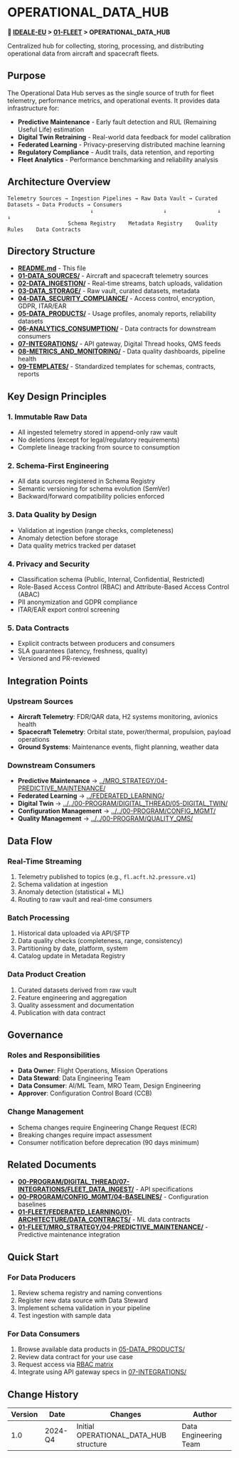 # OPERATIONAL_DATA_HUB

**📍 [IDEALE-EU](../../) > [01-FLEET](../) > OPERATIONAL_DATA_HUB**

Centralized hub for collecting, storing, processing, and distributing operational data from aircraft and spacecraft fleets.

## Purpose

The Operational Data Hub serves as the single source of truth for fleet telemetry, performance metrics, and operational events. It provides data infrastructure for:

- **Predictive Maintenance** - Early fault detection and RUL (Remaining Useful Life) estimation
- **Digital Twin Retraining** - Real-world data feedback for model calibration
- **Federated Learning** - Privacy-preserving distributed machine learning
- **Regulatory Compliance** - Audit trails, data retention, and reporting
- **Fleet Analytics** - Performance benchmarking and reliability analysis

## Architecture Overview

```
Telemetry Sources → Ingestion Pipelines → Raw Data Vault → Curated Datasets → Data Products → Consumers
                          ↓                      ↓                ↓                 ↓
                   Schema Registry    Metadata Registry    Quality Rules    Data Contracts
```

## Directory Structure

- [**README.md**](README.md) - This file
- [**01-DATA_SOURCES/**](01-DATA_SOURCES/00-README.md) - Aircraft and spacecraft telemetry sources
- [**02-DATA_INGESTION/**](02-DATA_INGESTION/00-README.md) - Real-time streams, batch uploads, validation
- [**03-DATA_STORAGE/**](03-DATA_STORAGE/00-README.md) - Raw vault, curated datasets, metadata
- [**04-DATA_SECURITY_COMPLIANCE/**](04-DATA_SECURITY_COMPLIANCE/00-README.md) - Access control, encryption, GDPR, ITAR/EAR
- [**05-DATA_PRODUCTS/**](05-DATA_PRODUCTS/00-README.md) - Usage profiles, anomaly reports, reliability datasets
- [**06-ANALYTICS_CONSUMPTION/**](06-ANALYTICS_CONSUMPTION/00-README.md) - Data contracts for downstream consumers
- [**07-INTEGRATIONS/**](07-INTEGRATIONS/00-README.md) - API gateway, Digital Thread hooks, QMS feeds
- [**08-METRICS_AND_MONITORING/**](08-METRICS_AND_MONITORING/00-README.md) - Data quality dashboards, pipeline health
- [**09-TEMPLATES/**](09-TEMPLATES/00-README.md) - Standardized templates for schemas, contracts, reports

## Key Design Principles

### 1. Immutable Raw Data
- All ingested telemetry stored in append-only raw vault
- No deletions (except for legal/regulatory requirements)
- Complete lineage tracking from source to consumption

### 2. Schema-First Engineering
- All data sources registered in Schema Registry
- Semantic versioning for schema evolution (SemVer)
- Backward/forward compatibility policies enforced

### 3. Data Quality by Design
- Validation at ingestion (range checks, completeness)
- Anomaly detection before storage
- Data quality metrics tracked per dataset

### 4. Privacy and Security
- Classification schema (Public, Internal, Confidential, Restricted)
- Role-Based Access Control (RBAC) and Attribute-Based Access Control (ABAC)
- PII anonymization and GDPR compliance
- ITAR/EAR export control screening

### 5. Data Contracts
- Explicit contracts between producers and consumers
- SLA guarantees (latency, freshness, quality)
- Versioned and PR-reviewed

## Integration Points

### Upstream Sources
- **Aircraft Telemetry**: FDR/QAR data, H2 systems monitoring, avionics health
- **Spacecraft Telemetry**: Orbital state, power/thermal, propulsion, payload operations
- **Ground Systems**: Maintenance events, flight planning, weather data

### Downstream Consumers
- **Predictive Maintenance** → [../MRO_STRATEGY/04-PREDICTIVE_MAINTENANCE/](../MRO_STRATEGY/04-PREDICTIVE_MAINTENANCE/)
- **Federated Learning** → [../FEDERATED_LEARNING/](../FEDERATED_LEARNING/)
- **Digital Twin** → [../../00-PROGRAM/DIGITAL_THREAD/05-DIGITAL_TWIN/](../../00-PROGRAM/DIGITAL_THREAD/05-DIGITAL_TWIN/)
- **Configuration Management** → [../../00-PROGRAM/CONFIG_MGMT/](../../00-PROGRAM/CONFIG_MGMT/)
- **Quality Management** → [../../00-PROGRAM/QUALITY_QMS/](../../00-PROGRAM/QUALITY_QMS/)

## Data Flow

### Real-Time Streaming
1. Telemetry published to topics (e.g., `fl.acft.h2.pressure.v1`)
2. Schema validation at ingestion
3. Anomaly detection (statistical + ML)
4. Routing to raw vault and real-time consumers

### Batch Processing
1. Historical data uploaded via API/SFTP
2. Data quality checks (completeness, range, consistency)
3. Partitioning by date, platform, system
4. Catalog update in Metadata Registry

### Data Product Creation
1. Curated datasets derived from raw vault
2. Feature engineering and aggregation
3. Quality assessment and documentation
4. Publication with data contract

## Governance

### Roles and Responsibilities
- **Data Owner**: Flight Operations, Mission Operations
- **Data Steward**: Data Engineering Team
- **Data Consumer**: AI/ML Team, MRO Team, Design Engineering
- **Approver**: Configuration Control Board (CCB)

### Change Management
- Schema changes require Engineering Change Request (ECR)
- Breaking changes require impact assessment
- Consumer notification before deprecation (90 days minimum)

## Related Documents

- [**00-PROGRAM/DIGITAL_THREAD/07-INTEGRATIONS/FLEET_DATA_INGEST/**](../../00-PROGRAM/DIGITAL_THREAD/07-INTEGRATIONS/FLEET_DATA_INGEST/) - API specifications
- [**00-PROGRAM/CONFIG_MGMT/04-BASELINES/**](../../00-PROGRAM/CONFIG_MGMT/04-BASELINES/) - Configuration baselines
- [**01-FLEET/FEDERATED_LEARNING/01-ARCHITECTURE/DATA_CONTRACTS/**](../FEDERATED_LEARNING/01-ARCHITECTURE/DATA_CONTRACTS/) - ML data contracts
- [**01-FLEET/MRO_STRATEGY/04-PREDICTIVE_MAINTENANCE/**](../MRO_STRATEGY/04-PREDICTIVE_MAINTENANCE/) - Predictive maintenance integration

## Quick Start

### For Data Producers
1. Review schema registry and naming conventions
2. Register new data source with Data Steward
3. Implement schema validation in your pipeline
4. Test ingestion with sample data

### For Data Consumers
1. Browse available data products in [05-DATA_PRODUCTS/](05-DATA_PRODUCTS/00-README.md)
2. Review data contract for your use case
3. Request access via [RBAC matrix](04-DATA_SECURITY_COMPLIANCE/ACCESS_CONTROL_MATRIX.yaml)
4. Integrate using API gateway specs in [07-INTEGRATIONS/](07-INTEGRATIONS/00-README.md)

## Change History

| Version | Date    | Changes                         | Author          |
|---------|---------|----------------------------------|--------------------|
| 1.0     | 2024-Q4 | Initial OPERATIONAL_DATA_HUB structure | Data Engineering Team |
